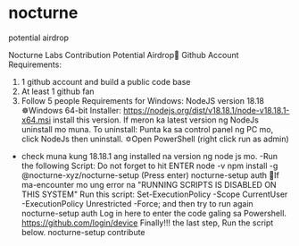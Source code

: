 # nocturne
potential airdrop

Nocturne Labs Contribution Potential Airdrop🚨
Github Account Requirements:
1. 1 github account and build a public code base
2. At least 1 github fan
3. Follow 5 people
Requirements for Windows:
NodeJS version 18.18
☸Windows 64-bit Installer: https://nodejs.org/dist/v18.18.1/node-v18.18.1-x64.msi
install this version. If meron ka latest version ng NodeJs uninstall mo muna.
To uninstall: Punta ka sa control panel ng PC mo, click NodeJs then uninstall.
✡Open PowerShell (right click run as admin)
- check muna kung 18.18.1 ang installed na version ng node js mo.
-Run the following Script: Do not forget to hit ENTER
node -v
npm install -g @nocturne-xyz/nocturne-setup (Press enter)
nocturne-setup auth
🚨If ma-encounter mo ung error na "RUNNING SCRIPTS IS DISABLED ON THIS SYSTEM"
Run this script:
Set-ExecutionPolicy -Scope CurrentUser -ExecutionPolicy Unrestricted -Force;
and then try to run again nocturne-setup auth
Log in here to enter the code galing sa Powershell. https://github.com/login/device
Finally!!! the last step, Run the script below.
nocturne-setup contribute
